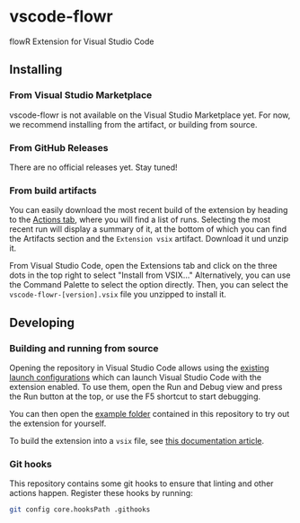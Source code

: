 # vscode-flowr
flowR Extension for Visual Studio Code 

## Installing

### From Visual Studio Marketplace
vscode-flowr is not available on the Visual Studio Marketplace yet. For now, we recommend installing from the artifact, or building from source.

### From GitHub Releases
There are no official releases yet. Stay tuned!

### From build artifacts
You can easily download the most recent build of the extension by heading to the [Actions tab](https://github.com/Code-Inspect/vscode-flowr/actions/workflows/package.yml), where you will find a list of runs. Selecting the most recent run will display a summary of it, at the bottom of which you can find the Artifacts section and the `Extension vsix` artifact. Download it und unzip it.

From Visual Studio Code, open the Extensions tab and click on the three dots in the top right to select "Install from VSIX..." Alternatively, you can use the Command Palette to select the option directly. Then, you can select the `vscode-flowr-[version].vsix` file you unzipped to install it.

## Developing

### Building and running from source
Opening the repository in Visual Studio Code allows using the [existing launch configurations](https://github.com/Code-Inspect/vscode-flowr/blob/main/.vscode/launch.json) which can launch Visual Studio Code with the extension enabled. To use them, open the Run and Debug view and press the Run button at the top, or use the F5 shortcut to start debugging.

You can then open the [example folder](https://github.com/Code-Inspect/vscode-flowr/tree/main/example) contained in this repository to try out the extension for yourself.

To build the extension into a `vsix` file, see [this documentation article](https://code.visualstudio.com/api/working-with-extensions/publishing-extension).

### Git hooks
This repository contains some git hooks to ensure that linting and other actions happen. Register these hooks by running:
```sh
git config core.hooksPath .githooks
```
